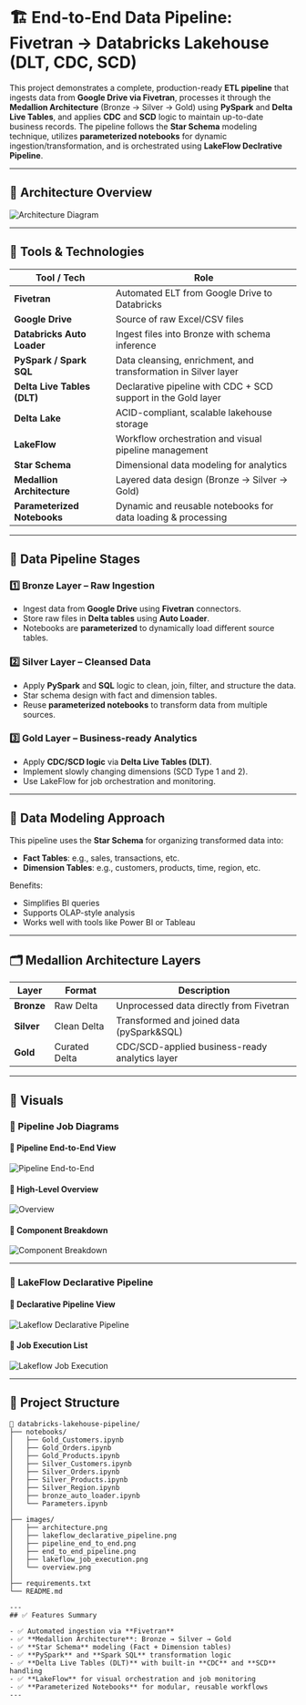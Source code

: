 # 🏗️ End-to-End Data Pipeline: Fivetran → Databricks Lakehouse (DLT, CDC, SCD)

This project demonstrates a complete, production-ready **ETL pipeline** that ingests data from **Google Drive via Fivetran**, processes it through the **Medallion Architecture** (Bronze → Silver → Gold) using **PySpark** and **Delta Live Tables**, and applies **CDC** and **SCD** logic to maintain up-to-date business records. The pipeline follows the **Star Schema** modeling technique, utilizes **parameterized notebooks** for dynamic ingestion/transformation, and is orchestrated using **LakeFlow Declrative Pipeline**.

---

## 🧭 Architecture Overview

![Architecture Diagram](images/Architecture.png)

---

## 🧰 Tools & Technologies

| Tool / Tech                 | Role                                                                 |
|-----------------------------|----------------------------------------------------------------------|
| **Fivetran**                | Automated ELT from Google Drive to Databricks                       |
| **Google Drive**            | Source of raw Excel/CSV files                                       |
| **Databricks Auto Loader**  | Ingest files into Bronze with schema inference                      |
| **PySpark / Spark SQL**     | Data cleansing, enrichment, and transformation in Silver layer      |
| **Delta Live Tables (DLT)** | Declarative pipeline with CDC + SCD support in the Gold layer       |
| **Delta Lake**              | ACID-compliant, scalable lakehouse storage                          |
| **LakeFlow**                | Workflow orchestration and visual pipeline management               |
| **Star Schema**             | Dimensional data modeling for analytics                             |
| **Medallion Architecture**  | Layered data design (Bronze → Silver → Gold)                        |
| **Parameterized Notebooks** | Dynamic and reusable notebooks for data loading & processing        |

---

## 🔄 Data Pipeline Stages

### 1️⃣ Bronze Layer – Raw Ingestion

- Ingest data from **Google Drive** using **Fivetran** connectors.
- Store raw files in **Delta tables** using **Auto Loader**.
- Notebooks are **parameterized** to dynamically load different source tables.

### 2️⃣ Silver Layer – Cleansed Data

- Apply **PySpark** and **SQL** logic to clean, join, filter, and structure the data.
- Star schema design with fact and dimension tables.
- Reuse **parameterized notebooks** to transform data from multiple sources.

### 3️⃣ Gold Layer – Business-ready Analytics

- Apply **CDC/SCD logic** via **Delta Live Tables (DLT)**.
- Implement slowly changing dimensions (SCD Type 1 and 2).
- Use LakeFlow for job orchestration and monitoring.

---

## 🌟 Data Modeling Approach

This pipeline uses the **Star Schema** for organizing transformed data into:
- **Fact Tables**: e.g., sales, transactions, etc.
- **Dimension Tables**: e.g., customers, products, time, region, etc.

Benefits:
- Simplifies BI queries
- Supports OLAP-style analysis
- Works well with tools like Power BI or Tableau

---

## 🗂️ Medallion Architecture Layers

| Layer      | Format      | Description                                        |
|------------|-------------|----------------------------------------------------|
| **Bronze** | Raw Delta   | Unprocessed data directly from Fivetran            |
| **Silver** | Clean Delta | Transformed and joined data (pySpark&SQL)          |
| **Gold**   | Curated Delta| CDC/SCD-applied business-ready analytics layer     |

---
## 🧪 Visuals

### 📌 Pipeline Job Diagrams

#### 🔸 Pipeline End-to-End View
![Pipeline End-to-End](images/Pipeline_end_to_end.png)

#### 🔸 High-Level Overview
![Overview](images/overview.png)

#### 🔸 Component Breakdown
![Component Breakdown](images/end_to_end_pipeline.png)

---

### 📌 LakeFlow Declarative Pipeline

#### 🔹 Declarative Pipeline View
![Lakeflow Declarative Pipeline](images/Lakeflow_Declarative_Pipeline.png)

#### 🔹 Job Execution List
![Lakeflow Job Execution](images/lakeflow_job_execution.png)


---
## 📂 Project Structure
```plaintext
📁 databricks-lakehouse-pipeline/
├── notebooks/
│   ├── Gold_Customers.ipynb
│   ├── Gold_Orders.ipynb
│   ├── Gold_Products.ipynb
│   ├── Silver_Customers.ipynb
│   ├── Silver_Orders.ipynb
│   ├── Silver_Products.ipynb
│   ├── Silver_Region.ipynb
│   ├── bronze_auto_loader.ipynb
│   └── Parameters.ipynb
│
├── images/
│   ├── architecture.png
│   ├── lakeflow_declarative_pipeline.png
│   ├── pipeline_end_to_end.png
│   ├── end_to_end_pipeline.png
│   ├── lakeflow_job_execution.png
│   └── overview.png
│
├── requirements.txt
└── README.md

---
## ✅ Features Summary

- ✅ Automated ingestion via **Fivetran**
- ✅ **Medallion Architecture**: Bronze → Silver → Gold
- ✅ **Star Schema** modeling (Fact + Dimension tables)
- ✅ **PySpark** and **Spark SQL** transformation logic
- ✅ **Delta Live Tables (DLT)** with built-in **CDC** and **SCD** handling
- ✅ **LakeFlow** for visual orchestration and job monitoring
- ✅ **Parameterized Notebooks** for modular, reusable workflows
---


